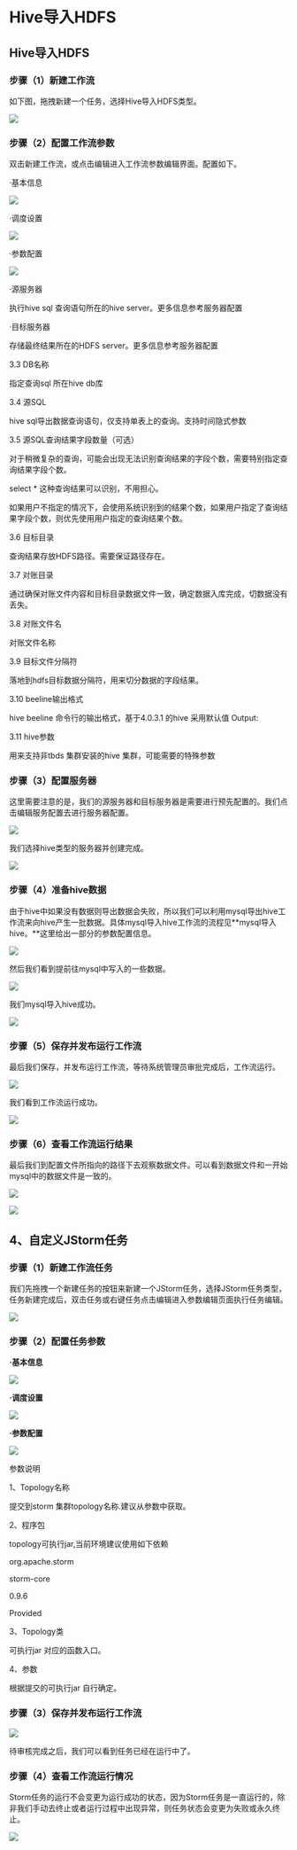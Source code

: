 # Hive导入HDFS

## Hive导入HDFS

### 步骤（1）新建工作流

如下图，拖拽新建一个任务，选择Hive导入HDFS类型。

![](../../../.gitbook/assets/1c378e9f1880e75e4d27c1e1b0f31064.png)

### 步骤（2）配置工作流参数

双击新建工作流，或点击编辑进入工作流参数编辑界面。配置如下。

·基本信息

![](../../../.gitbook/assets/9b62d7f48eb555270722bd0ee6f2c917.png)

·调度设置

![](../../../.gitbook/assets/51d7691da4ba6253a1727467f2b105f6.png)

·参数配置

![](../../../.gitbook/assets/8942ee4a3ecc553edeedc917d615577b.png)

·源服务器

执行hive sql 查询语句所在的hive server。更多信息参考服务器配置

·目标服务器

存储最终结果所在的HDFS server。更多信息参考服务器配置

3.3 DB名称

指定查询sql 所在hive db库

3.4 源SQL

hive sql导出数据查询语句，仅支持单表上的查询。支持时间隐式参数

3.5 源SQL查询结果字段数量（可选）

对于稍微复杂的查询，可能会出现无法识别查询结果的字段个数，需要特别指定查询结果字段个数。

select \* 这种查询结果可以识别，不用担心。

如果用户不指定的情况下，会使用系统识别到的结果个数，如果用户指定了查询结果字段个数，则优先使用用户指定的查询结果个数。

3.6 目标目录

查询结果存放HDFS路径。需要保证路径存在。

3.7 对账目录

通过确保对账文件内容和目标目录数据文件一致，确定数据入库完成，切数据没有丢失。

3.8 对账文件名

对账文件名称

3.9 目标文件分隔符

落地到hdfs目标数据分隔符，用来切分数据的字段结果。

3.10 beeline输出格式

hive beeline 命令行的输出格式，基于4.0.3.1 的hive 采用默认值 Output:

3.11 hive参数

用来支持非tbds 集群安装的hive 集群，可能需要的特殊参数

### 步骤（3）配置服务器

这里需要注意的是，我们的源服务器和目标服务器是需要进行预先配置的。我们点击编辑服务配置去进行服务器配置。

![](../../../.gitbook/assets/2482cde4dfc8ebd8bf57a61e1dedb575.png)

我们选择hive类型的服务器并创建完成。

![](../../../.gitbook/assets/c4ad51e0a658ad38cc5e4de247a3ea54.png)

### 步骤（4）准备hive数据

由于hive中如果没有数据则导出数据会失败，所以我们可以利用mysql导出hive工作流来向hive产生一批数据。具体mysql导入hive工作流的流程见**mysql导入hive。**这里给出一部分的参数配置信息。

![](../../../.gitbook/assets/816c93293a8e3dad05f41672df17ccd7.png)

然后我们看到提前往mysql中写入的一些数据。

![](../../../.gitbook/assets/f9bcbc044a734ba9f6f420561f193c32.png)

我们mysql导入hive成功。

![](../../../.gitbook/assets/987213fe1117c567b1b6571250e57b17.png)

### 步骤（5）保存并发布运行工作流

最后我们保存，并发布运行工作流，等待系统管理员审批完成后，工作流运行。

![](../../../.gitbook/assets/25b3cb1cd9d0627771808cfc0b9f4738.png)

我们看到工作流运行成功。

![](../../../.gitbook/assets/f85dedf8df3dd7f957e3ff258182cd50.png)

### 步骤（6）查看工作流运行结果

最后我们到配置文件所指向的路径下去观察数据文件。可以看到数据文件和一开始mysql中的数据文件是一致的。

![](../../../.gitbook/assets/5ca7e27494aaa0ea8f6f1a03d4c8c958.png)

![](../../../.gitbook/assets/5c531329c82b2c0571d917123f05a43c.png)

## 4、自定义JStorm任务

### 步骤（1）新建工作流任务

我们先拖拽一个新建任务的按钮来新建一个JStorm任务，选择JStorm任务类型，任务新建完成后，双击任务或右键任务点击编辑进入参数编辑页面执行任务编辑。

![](../../../.gitbook/assets/7c2ad9b169e035dd1b3d00501647d765.png)

### 步骤（2）配置任务参数

**·基本信息**

![](../../../.gitbook/assets/f302345b0fba9a60d5c73ea9bf858136.png)

**·调度设置**

![](../../../.gitbook/assets/1096e22aca4d4c13ec2878603d7d5e3f.png)

**·参数配置**

![](../../../.gitbook/assets/64a56897004d8ff79982427fb0d0d4b6.png)

参数说明

1、Topology名称

提交到storm 集群topology名称.建议从参数中获取。

2、程序包

topology可执行jar,当前环境建议使用如下依赖

org.apache.storm

storm-core

0.9.6

Provided

3、Topology类

可执行jar 对应的函数入口。

4、参数

根据提交的可执行jar 自行确定。

### 步骤（3）保存并发布运行工作流

![](../../../.gitbook/assets/b6e8755bb905e70f01ba47334408ef59.png)

待审核完成之后，我们可以看到任务已经在运行中了。

### 步骤（4）查看工作流运行情况

Storm任务的运行不会变更为运行成功的状态，因为Storm任务是一直运行的，除非我们手动去终止或者运行过程中出现异常，则任务状态会变更为失败或永久终止。

![](../../../.gitbook/assets/4bce174b0b236ab4ee6c92c8fd1fd58e.png)

